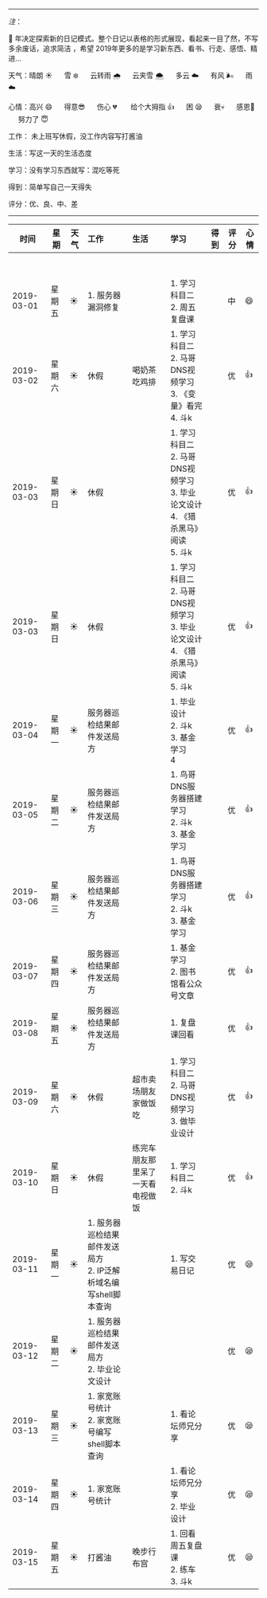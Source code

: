 ***
*注*：

:pig: 年决定探索新的日记模式。整个日记以表格的形式展现，看起来一目了然，不写多余废话，追求简洁 ，希望 2019年更多的是学习新东西、看书、行走、感悟、精进...

天气：晴朗 :sunny: &nbsp;&nbsp; &nbsp;&nbsp;雪 :snowflake: &nbsp;&nbsp; &nbsp;&nbsp;云转雨 :cloud_with_rain: 
&nbsp;&nbsp; &nbsp;&nbsp;云夹雪 :cloud_with_snow: &nbsp;&nbsp; &nbsp;&nbsp;多云 :cloud: 
&nbsp;&nbsp; &nbsp;&nbsp;有风 :wind_face: &nbsp;&nbsp; &nbsp;&nbsp;雨 :cloud:

心情：高兴 :smile: &nbsp;&nbsp; &nbsp;&nbsp;得意:sunglasses: &nbsp;&nbsp; &nbsp;&nbsp;伤心 :broken_heart: &nbsp;&nbsp; &nbsp;&nbsp;
给个大拇指 :+1: &nbsp;&nbsp; &nbsp;&nbsp;困	:sleepy:  &nbsp;&nbsp; &nbsp;&nbsp;衰:skull:  &nbsp;&nbsp; &nbsp;&nbsp;感恩:pray: 
&nbsp;&nbsp; &nbsp;&nbsp;努力了 :innocent:

工作： 未上班写休假，没工作内容写打酱油

生活：写这一天的生活态度

学习：没有学习东西就写：混吃等死

得到：简单写自己一天得失

评分：优、良、中、差

***


|时间                    |星期|天气 |工作                  |生活                           |学习                                            |得到|评分|心情|
|---------------|----|----|:-------------|:------------------|:---------------------------|----|----|---|
|&nbsp;&nbsp; &nbsp;&nbsp;|&nbsp;&nbsp; &nbsp;&nbsp;|&nbsp;&nbsp; &nbsp;&nbsp;|&nbsp;&nbsp; &nbsp;&nbsp;|&nbsp;&nbsp; &nbsp;&nbsp;|&nbsp;&nbsp; &nbsp;&nbsp;|&nbsp;&nbsp; &nbsp;&nbsp;|&nbsp;&nbsp; &nbsp;&nbsp;|&nbsp;&nbsp; &nbsp;&nbsp;|
|2019-03-01|星期五|:sunny:|1. 服务器漏洞修复||1. 学习科目二</br>2. 周五复盘课||中|:smile:|
|2019-03-02|星期六|:sunny:|休假|喝奶茶吃鸡排|1. 学习科目二</br>2. 马哥DNS视频学习</br>3. 《变量》看完</br>4. 斗k||优|:+1:|
|2019-03-03|星期日|:sunny:|休假||1. 学习科目二</br>2. 马哥DNS视频学习</br>3. 毕业论文设计</br>4. 《猎杀黑马》阅读</br>5. 斗k||优|:+1:|
|2019-03-03|星期日|:sunny:|休假||1. 学习科目二</br>2. 马哥DNS视频学习</br>3. 毕业论文设计</br>4. 《猎杀黑马》阅读</br>5. 斗k||优|:+1:|
|2019-03-04|星期一|:sunny:|服务器巡检结果邮件发送局方||1. 毕业设计</br>2. 斗k</br>3. 基金学习</br>4||优|:+1:|
|2019-03-05|星期二|:sunny:|服务器巡检结果邮件发送局方||1. 鸟哥DNS服务器搭建学习</br>2. 斗k</br>3. 基金学习||优|:+1:|
|2019-03-06|星期三|:sunny:|服务器巡检结果邮件发送局方||1. 鸟哥DNS服务器搭建学习</br>2. 斗k</br>3. 基金学习||优|:+1:|
|2019-03-07|星期四|:sunny:|服务器巡检结果邮件发送局方||1. 基金学习</br>2. 图书馆看公众号文章||优|:+1:|
|2019-03-08|星期五|:sunny:|服务器巡检结果邮件发送局方||1. 复盘课回看</br>||优|:+1:|
|2019-03-09|星期六|:sunny:|休假|超市卖场朋友家做饭吃|1. 学习科目二</br>2. 马哥DNS视频学习</br>3. 做毕业设计||优|:+1:|
|2019-03-10|星期日|:sunny:|休假|练完车朋友那里呆了一天看电视做饭|1. 学习科目二</br>2. 斗k||优|:+1:|
|2019-03-11|星期一|:sunny:|1. 服务器巡检结果邮件发送局方</br> 2. IP泛解析域名编写shell脚本查询||1. 写交易日记||优|:sleepy:|
|2019-03-12|星期二|:sunny:|1. 服务器巡检结果邮件发送局方</br> 2. 毕业论文设计||||优|:sleepy:|
|2019-03-13|星期三|:sunny:|1. 家宽账号统计</br> 2. 家宽账号编写shell脚本查询||1. 看论坛师兄分享||优|:sleepy:|
|2019-03-14|星期四|:sunny:|1. 家宽账号统计</br>||1. 看论坛师兄分享</br>2. 毕业设计||优|:sleepy:|
|2019-03-15|星期五|:sunny:|打酱油|晚步行布宫|1. 回看周五复盘课</br>2. 练车</br>3. 斗k||优|:sleepy:|